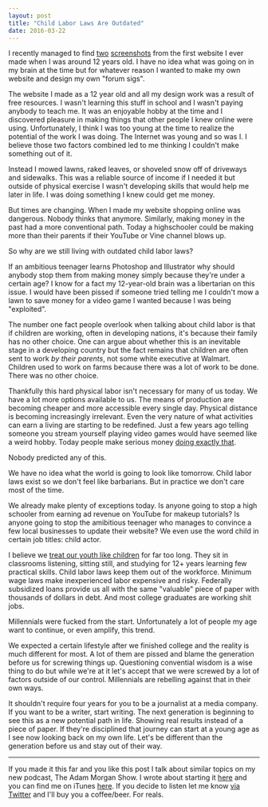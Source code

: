 ```yaml
---
layout: post
title: "Child Labor Laws Are Outdated"
date: 2016-03-22
---
```


I recently managed to find [two](http://web.archive.org/web/20090830202605/http://geocities.com/ajmorgan25/) [screenshots](http://web.archive.org/web/20040511180502/http://www.geocities.com/ajmorgan25/) from the first website I ever made when I was around 12 years old. I have no idea what was going on in my brain at the time but for whatever reason I wanted to make my own website and design my own "forum sigs".

The website I made as a 12 year old and all my design work was a result of free resources. I wasn't learning this stuff in school and I wasn't paying anybody to teach me. It was an enjoyable hobby at the time and I discovered pleasure in making things that other people I knew online were using. Unfortunately, I think I was too young at the time to realize the potential of the work I was doing. The Internet was young and so was I. I believe those two factors combined led to me thinking I couldn't make something out of it.

Instead I mowed lawns, raked leaves, or shoveled snow off of driveways and sidewalks. This was a reliable source of income if I needed it but outside of physical exercise I wasn't developing skills that would help me later in life. I was doing something I knew could get me money.

But times are changing. When I made my website shopping online was dangerous. Nobody thinks that anymore. Similarly, making money in the past had a more conventional path. Today a highschooler could be making more than their parents if their YouTube or Vine channel blows up.

So why are we still living with outdated child labor laws?

If an ambitious teenager learns Photoshop and Illustrator why should anybody stop them from making money simply because they're under a certain age? I know for a fact my 12-year-old brain was a libertarian on this issue. I would have been pissed if someone tried telling me I couldn't mow a lawn to save money for a video game I wanted because I was being "exploited".

The number one fact people overlook when talking about child labor is that if children are working, often in developing nations, it's because their family has no other choice. One can argue about whether this is an inevitable stage in a developing country but the fact remains that children are often sent to work *by their parents*, not some white executive at Walmart. Children used to work on farms because there was a lot of work to be done. There was no other choice.

Thankfully this hard physical labor isn't necessary for many of us today. We have a lot more options available to us. The means of production are becoming cheaper and more accessible every single day. Physical distance is becoming increasingly irrelevant. Even the very nature of what activities can earn a living are starting to be redefined. Just a few years ago telling someone you stream yourself playing video games would have seemed like a weird hobby. Today people make serious money [doing exactly that](https://www.twitch.tv/).

Nobody predicted any of this.

We have no idea what the world is going to look like tomorrow. Child labor laws exist so we don't feel like barbarians. But in practice we don't care most of the time.

We already make plenty of exceptions today. Is anyone going to stop a high schooler from earning ad revenue on YouTube for makeup tutorials? Is anyone going to stop the amibitious teenager who manages to convince a few local businesses to update their website? We even use the word child in certain job titles: child actor.

I believe we [treat our youth like children](https://www.youtube.com/watch?v=_z4zGMGSS38) for far too long. They sit in classrooms listening, sitting still, and studying for 12+ years learning few practical skills. Child labor laws keep them out of the workforce. Minimum wage laws make inexperienced labor expensive and risky. Federally subsidized loans provide us all with the same "valuable" piece of paper with thousands of dollars in debt. And most college graduates are working shit jobs.

Millennials were fucked from the start. Unfortunately a lot of people my age want to continue, or even amplify, this trend.

We expected a certain lifestyle after we finished college and the reality is much different for most. A lot of them are pissed and blame the generation before us for screwing things up. Questioning convential wisdom is a wise thing to do but while we're at it let's accept that we were screwed by a lot of factors outside of our control. Millennials are rebelling against that in their own ways.

It shouldn't require four years for you to be a journalist at a media company. If you want to be a writer, start writing. The next generation is beginning to see this as a new potential path in life. Showing real results instead of a piece of paper. If they're disciplined that journey can start at a young age as I see now looking back on my own life. Let's be different than the generation before us and stay out of their way.

---

If you made it this far and you like this post I talk about similar topics on my new podcast, The Adam Morgan Show. I wrote about starting it [here](http://atom-morgan.github.io/I-Started-a-Podcast) and you can find me on iTunes [here](https://itunes.apple.com/us/podcast/the-adam-morgan-show/id1088616591). If you decide to listen let me know [via Twitter](https://twitter.com/atommorgan) and I'll buy you a coffee/beer. For reals.
